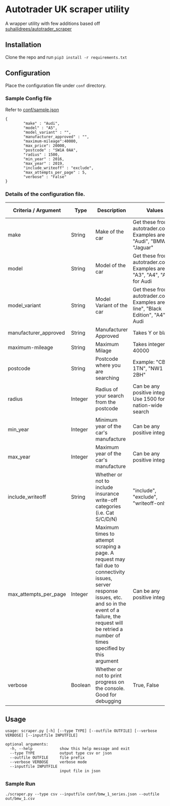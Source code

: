 # Autotrader UK scraper utility
A wrapper utility with few additions based off [suhailidrees/autotrader_scraper](https://github.com/suhailidrees/autotrader_scraper)


## Installation
   
Clone the repo and run `pip3 install -r requirements.txt` 

## Configuration 
Place the configuration file under `conf` directory.

### Sample Config file
Refer to [conf/sample.json](conf/sample.json)

```
{
        "make" : "Audi",
        "model" : "A5",
        "model_variant" : "",
        "manufacturer_approved" : "",
        "maximum-mileage":40000,
        "max_price": 20000,
        "postcode" : "SW1A 0AA",
        "radius" : 1500,
        "min_year" : 2016,
        "max_year" : 2019,
        "include_writeoff" : "exclude",
        "max_attempts_per_page" : 5,
        "verbose" : "False"
}
```

### Details of the configuration file.

| Criteria / Argument | Type | Description | Values | Default Value |
|-|-|-|-|-|
| make | String | Make of the car | Get these from autotrader.co.uk\*. Examples are "Audi", "BMW", "Jaguar" |"Audi"|
| model | String | Model of the car | Get these from autotrader.co.uk\*. Examples are "A3", "A4", "A4" for Audi |"A5"|
| model_variant | String | Model Variant of the car | Get these from autotrader.co.uk\*. Examples are "S line", "Black Edition", "A4" for Audi |""|
| manufacturer_approved | String | Manufacturer Approved | Takes Y or blank |""|
| maximum-mileage | String | Maximum Milage | Takes integer, eg. 40000 |""|
| postcode | String | Postcode where you are searching | Example: "CB2 1TN", "NW1 2BH" | "SW1A 0AA" |
| radius | Integer | Radius of your search from the postcode | Can be any positive integer. Use 1500 for nation-wide search | 1500 (i.e. nation-wide) |
| min_year | Integer | Minimum year of the car's manufacture | Can be any positive integer | 1995 |
| max_year | Integer | Maximum year of the car's manufacture | Can be any positive integer | 1995 |
| include_writeoff | String | Whether or not to include insurance write-off categories (i.e. Cat S/C/D/N) | "include", "exclude", "writeoff-only" | "include" |
| max_attempts_per_page | Integer | Maximum times to attempt scraping a page. A request may fail due to connectivity issues, server response issues, etc. and so in the event of a failure, the request will be retried a number of times specified by this argument | Can be any positive integer | 5 |
| verbose | Boolean | Whether or not to print progress on the console. Good for debugging | True, False | False |

## Usage 

```
usage: scraper.py [-h] [--type TYPE] [--outfile OUTFILE] [--verbose VERBOSE] [--inputfile INPUTFILE]

optional arguments:
  -h, --help            show this help message and exit
  --type TYPE           output type csv or json
  --outfile OUTFILE     file prefix
  --verbose VERBOSE     verbose mode
  --inputfile INPUTFILE
                        input file in json
```

### Sample Run
```
./scraper.py --type csv --inputfile conf/bmw_1_series.json --outfile out/bmw_1.csv
```
